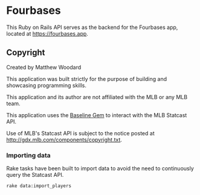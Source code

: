 # Fourbases
This Ruby on Rails API serves as the backend for the Fourbases app, located at https://fourbases.app.

## Copyright
Created by Matthew Woodard

This application was built strictly for the purpose of building and showcasing programming skills.

This application and its author are not affiliated with the MLB or any MLB team.

This application uses the [Baseline Gem](https://github.com/InsomniMatt/baseline_stats) to interact with the MLB Statcast API.

Use of MLB's Statcast API is subject to the notice posted at http://gdx.mlb.com/components/copyright.txt.

### Importing data
Rake tasks have been built to import data to avoid the need to continuously query the Statcast API.

`rake data:import_players`
